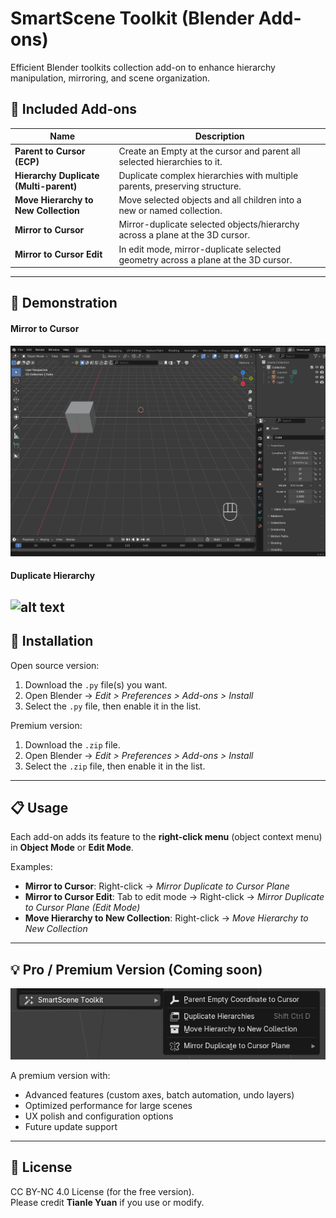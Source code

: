 # SmartScene Toolkit (Blender Add-ons)

Efficient Blender toolkits collection add-on to enhance hierarchy manipulation, mirroring, and scene organization.

## 🧩 Included Add-ons

| Name | Description |
|------|-------------|
| **Parent to Cursor (ECP)** | Create an Empty at the cursor and parent all selected hierarchies to it. |
| **Hierarchy Duplicate (Multi-parent)** | Duplicate complex hierarchies with multiple parents, preserving structure. |
| **Move Hierarchy to New Collection** | Move selected objects and all children into a new or named collection. |
| **Mirror to Cursor** | Mirror-duplicate selected objects/hierarchy across a plane at the 3D cursor. |
| **Mirror to Cursor Edit** | In edit mode, mirror-duplicate selected geometry across a plane at the 3D cursor.|

---

## 🎥 Demonstration

#### Mirror to Cursor
![alt text](parent_to_cursor.gif)

#### Duplicate Hierarchy
![alt text](duplicate_hierarchies.gif)
---

## 🔧 Installation

Open source version:
1. Download the `.py` file(s) you want.
2. Open Blender → *Edit > Preferences > Add-ons > Install*
3. Select the `.py` file, then enable it in the list.

Premium version:
1. Download the `.zip` file.
2. Open Blender → *Edit > Preferences > Add-ons > Install*
3. Select the `.zip` file, then enable it in the list.

---

## 📋 Usage

Each add-on adds its feature to the **right-click menu** (object context menu) in **Object Mode** or **Edit Mode**.

Examples:
- **Mirror to Cursor**: Right-click → *Mirror Duplicate to Cursor Plane*
- **Mirror to Cursor Edit**: Tab to edit mode → Right-click → *Mirror Duplicate to Cursor Plane (Edit Mode)*
- **Move Hierarchy to New Collection**: Right-click → *Move Hierarchy to New Collection*

---

## 💡 Pro / Premium Version (Coming soon)

![alt text](image.png)

A premium version with:
- Advanced features (custom axes, batch automation, undo layers)
- Optimized performance for large scenes
- UX polish and configuration options
- Future update support

---

## 📜 License

CC BY-NC 4.0 License (for the free version).  
Please credit **Tianle Yuan** if you use or modify.


